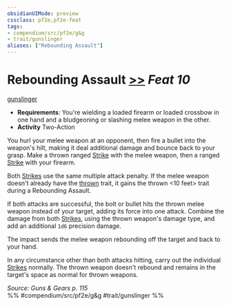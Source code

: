 ```yaml
---
obsidianUIMode: preview
cssclass: pf2e,pf2e-feat
tags:
- compendium/src/pf2e/g&g
- trait/gunslinger
aliases: ["Rebounding Assault"]
---
```

# Rebounding Assault  [>>](../../rules/core-rulebook/chapter-9-playing-the-game.md#Actions "Two-Action") *Feat 10*  
[gunslinger](../../rules/traits/gunslinger-g-g.md)  

- **Requirements**: You're wielding a loaded firearm or loaded crossbow in one hand and a bludgeoning or slashing melee weapon in the other.
- **Activity** Two-Action

You hurl your melee weapon at an opponent, then fire a bullet into the weapon's hilt, making it deal additional damage and bounce back to your grasp. Make a thrown ranged [Strike](../../rules/actions/strike.md) with the melee weapon, then a ranged [Strike](../../rules/actions/strike.md) with your firearm.

Both [Strikes](../../rules/actions/strike.md) use the same multiple attack penalty. If the melee weapon doesn't already have the [thrown](../../rules/traits/thrown.md) trait, it gains the thrown <10 feet> trait during a Rebounding Assault.

If both attacks are successful, the bolt or bullet hits the thrown melee weapon instead of your target, adding its force into one attack. Combine the damage from both [Strikes](../../rules/actions/strike.md), using the thrown weapon's damage type, and add an additional `1d6` precision damage.

The impact sends the melee weapon rebounding off the target and back to your hand.

In any circumstance other than both attacks hitting, carry out the individual [Strikes](../../rules/actions/strike.md) normally. The thrown weapon doesn't rebound and remains in the target's space as normal for thrown weapons.

*Source: Guns & Gears p. 115*  
%% #compendium/src/pf2e/g&g #trait/gunslinger %%